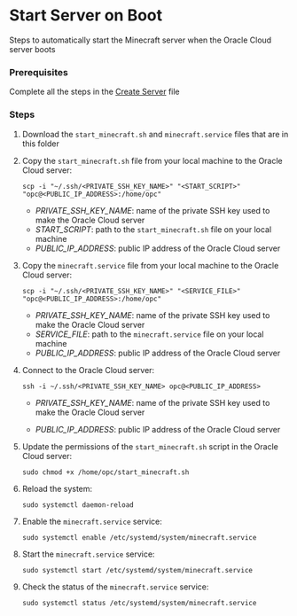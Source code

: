 # Start Server on Boot
Steps to automatically start the Minecraft server when the Oracle Cloud server boots

### Prerequisites

Complete all the steps in the [Create Server](../create-server.md#create-server)  file

### Steps

1. Download the `start_minecraft.sh` and `minecraft.service` files that are in this folder

2. Copy the `start_minecraft.sh` file from your local machine to the Oracle Cloud server:
    ```
    scp -i "~/.ssh/<PRIVATE_SSH_KEY_NAME>" "<START_SCRIPT>" "opc@<PUBLIC_IP_ADDRESS>:/home/opc"
    ```
    - *PRIVATE_SSH_KEY_NAME*: name of the private SSH key used to make the Oracle Cloud server
    - *START_SCRIPT*: path to the `start_minecraft.sh` file on your local machine
    - *PUBLIC_IP_ADDRESS*: public IP address of the Oracle Cloud server

3. Copy the `minecraft.service` file from your local machine to the Oracle Cloud server:
    ```
    scp -i "~/.ssh/<PRIVATE_SSH_KEY_NAME>" "<SERVICE_FILE>" "opc@<PUBLIC_IP_ADDRESS>:/home/opc"
    ```
    - *PRIVATE_SSH_KEY_NAME*: name of the private SSH key used to make the Oracle Cloud server
    - *SERVICE_FILE*: path to the `minecraft.service` file on your local machine
    - *PUBLIC_IP_ADDRESS*: public IP address of the Oracle Cloud server

4. Connect to the Oracle Cloud server:
    ```
    ssh -i ~/.ssh/<PRIVATE_SSH_KEY_NAME> opc@<PUBLIC_IP_ADDRESS>
    ```
    - *PRIVATE_SSH_KEY_NAME*: name of the private SSH key used to make the Oracle Cloud server

    - *PUBLIC_IP_ADDRESS*: public IP address of the Oracle Cloud server

5. Update the permissions of the `start_minecraft.sh` script in the Oracle Cloud server:
    ```
    sudo chmod +x /home/opc/start_minecraft.sh
    ```

6. Reload the system:
    ```
    sudo systemctl daemon-reload
    ```

7. Enable the `minecraft.service` service:
    ```
    sudo systemctl enable /etc/systemd/system/minecraft.service
    ```

8. Start the `minecraft.service` service:
    ```
    sudo systemctl start /etc/systemd/system/minecraft.service
    ```

9. Check the status of the `minecraft.service` service:
    ```
    sudo systemctl status /etc/systemd/system/minecraft.service
    ```
